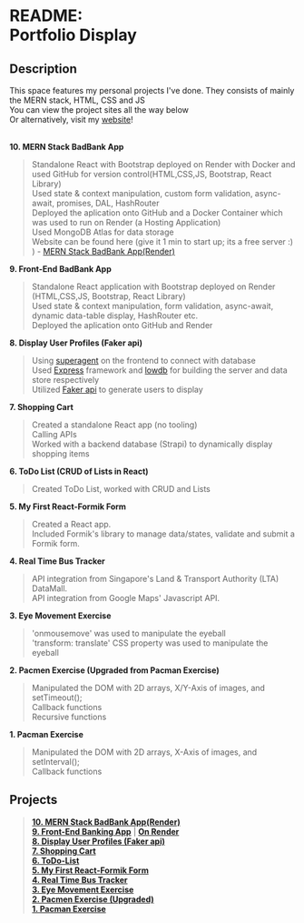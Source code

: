 # README: <br> Portfolio Display <br>

## Description
This space features my personal projects I've done. They consists of mainly the MERN stack, HTML, CSS and JS<br>
You can view the project sites all the way below<br>
Or alternatively, visit my [website](https://tancrescens.github.io/portfolio/)!
<br>
<br>


**10. MERN Stack BadBank App**
> Standalone React with Bootstrap deployed on Render with Docker and used GitHub for version control(HTML,CSS,JS, Bootstrap, React Library) <br>
> Used state & context manipulation, custom form validation, async-await, promises, DAL, HashRouter <br>
> Deployed the aplication onto GitHub and a Docker Container which was used to run on Render (a Hosting Application) <br>
> Used MongoDB Atlas for data storage <br>
> Website can be found here (give it 1 min to start up; its a free server :) ) - [MERN Stack BadBank App(Render)](https://crescens-tan-fullstack-banking.onrender.com)

**9. Front-End BadBank App**
> Standalone React application with Bootstrap deployed on Render (HTML,CSS,JS, Bootstrap, React Library) <br>
> Used state & context manipulation, form validation, async-await, dynamic data-table display, HashRouter etc. <br>
> Deployed the aplication onto GitHub and Render <br>

**8. Display User Profiles (Faker api)**
> Using [superagent](https://www.npmjs.com/package/superagent) on the frontend to connect with database<br>
> Used [Express](https://expressjs.com/) framework and [lowdb](https://github.com/typicode/lowdb) for building the server and data store respectively<br>
> Utilized [Faker api](https://fakerjs.dev/) to generate users to display<br>

**7. Shopping Cart**
> Created a standalone React app (no tooling)<br>
> Calling APIs<br>
> Worked with a backend database (Strapi) to dynamically display shopping items<br>

**6. ToDo List (CRUD of Lists in React)**
> Created ToDo List, worked with CRUD and Lists<br>

**5. My First React-Formik Form**
> Created a React app.<br>
> Included Formik's library to manage data/states, validate and submit a Formik form. <br>

**4. Real Time Bus Tracker**
> API integration from Singapore's Land & Transport Authority (LTA) DataMall.<br>
> API integration from Google Maps' Javascript API. <br>

**3. Eye Movement Exercise**
> 'onmousemove' was used to manipulate the eyeball <br>
> 'transform: translate' CSS property was used to manipulate the eyeball <br>

**2. Pacmen Exercise (Upgraded from Pacman Exercise)**
> Manipulated the DOM with 2D arrays, X/Y-Axis of images, and setTimeout(); <br>
> Callback functions <br>
> Recursive functions <br>

**1. Pacman Exercise**
> Manipulated the DOM with 2D arrays, X-Axis of images, and setInterval(); <br>
> Callback functions <br>

## Projects
> **[10. MERN Stack BadBank App(Render)](https://crescens-tan-fullstack-banking.onrender.com)**<br>
> **[9. Front-End Banking App](https://tancrescens.github.io/github-portfolio-project-front-end-banking-app/)** | **[On Render](https://crescens-tanbankingapplication.onrender.com)**<br>
> **[8. Display User Profiles (Faker api)](https://tancrescens.github.io/faker-display/)**<br>
> **[7. Shopping Cart](https://tancrescens.github.io/shopping-cart-react/)**<br>
> **[6. ToDo-List](https://tancrescens.github.io/ToDo-List/)**<br>
> **[5. My First React-Formik Form](https://tancrescens.github.io/build-a-formik-form_starter/)**<br>
> **[4. Real Time Bus Tracker](https://tancrescens.github.io/bus-tracker)**<br>
> **[3. Eye Movement Exercise](https://tancrescens.github.io/eye-movement/)**<br>
> **[2. Pacmen Exercise (Upgraded)](https://tancrescens.github.io/Pacmen-Exercise-upgraded/)**<br>
> **[1. Pacman Exercise](https://tancrescens.github.io/Pacman-Exercise/)**<br>






